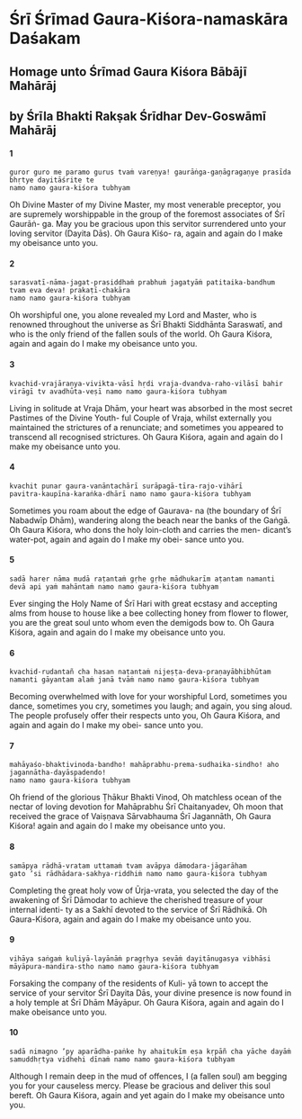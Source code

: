 # Śrī Śrīmad Gaura-Kiśora-namaskāra Daśakam

## Homage unto Śrīmad Gaura Kiśora Bābājī Mahārāj

## by Śrīla Bhakti Rakṣak Śrīdhar Dev-Goswāmī Mahārāj

#### 1

    guror guro me paramo gurus tvaṁ vareṇya! gaurāṅga-gaṇāgragaṇye prasīda bhṛtye dayitāśrite te
    namo namo gaura-kiśora tubhyam

Oh Divine Master of my Divine Master, my most venerable preceptor, you are supremely worshippable in the group of the foremost associates of Śrī Gaurāṅ- ga. May you be gracious upon this servitor surrendered unto your loving servitor (Dayita Dās). Oh Gaura Kiśo- ra, again and again do I make my obeisance unto you.

#### 2

    sarasvatī-nāma-jagat-prasiddhaṁ prabhuṁ jagatyāṁ patitaika-bandhum tvam eva deva! prakaṭī-chakāra
    namo namo gaura-kiśora tubhyam

Oh worshipful one, you alone revealed my Lord and Master, who is renowned throughout the universe as Śrī Bhakti Siddhānta Saraswatī, and who is the only friend of the fallen souls of the world. Oh Gaura Kiśora, again and again do I make my obeisance unto you.

#### 3

    kvachid-vrajāraṇya-vivikta-vāsī hṛdi vraja-dvandva-raho-vilāsī bahir virāgī tv avadhūta-veṣī namo namo gaura-kiśora tubhyam

Living in solitude at Vraja Dhām, your heart was absorbed in the most secret Pastimes of the Divine Youth- ful Couple of Vraja, whilst externally you maintained the strictures of a renunciate; and sometimes you appeared to transcend all recognised strictures. Oh Gaura Kiśora, again and again do I make my obeisance unto you.

#### 4

    kvachit punar gaura-vanāntachārī surāpagā-tīra-rajo-vihārī
    pavitra-kaupīna-karaṅka-dhārī namo namo gaura-kiśora tubhyam

Sometimes you roam about the edge of Gaurava- na (the boundary of Śrī Nabadwīp Dhām), wandering along the beach near the banks of the Gaṅgā. Oh Gaura Kiśora, who dons the holy loin-cloth and carries the men- dicant’s water-pot, again and again do I make my obei- sance unto you.

#### 5

    sadā harer nāma mudā raṭantaṁ gṛhe gṛhe mādhukarīm aṭantam namanti devā api yaṁ mahāntaṁ namo namo gaura-kiśora tubhyam

Ever singing the Holy Name of Śrī Hari with great ecstasy and accepting alms from house to house like a bee collecting honey from flower to flower, you are the great soul unto whom even the demigods bow to. Oh Gaura Kiśora, again and again do I make my obeisance unto you.

#### 6

    kvachid-rudantañ cha hasan naṭantaṁ nijeṣṭa-deva-praṇayābhibhūtam namanti gāyantam alaṁ janā tvāṁ namo namo gaura-kiśora tubhyam

Becoming overwhelmed with love for your worshipful Lord, sometimes you dance, sometimes
you cry, sometimes you laugh; and again, you sing aloud. The people profusely offer their respects unto you, Oh Gaura Kiśora, and again and again do I make my obei- sance unto you.

#### 7

    mahāyaśo-bhaktivinoda-bandho! mahāprabhu-prema-sudhaika-sindho! aho jagannātha-dayāspadendo!
    namo namo gaura-kiśora tubhyam

Oh friend of the glorious Ṭhākur Bhakti Vinod, Oh matchless ocean of the nectar of loving devotion for Mahāprabhu Śrī Chaitanyadev, Oh moon that received the grace of Vaiṣṇava Sārvabhauma Śrī Jagannāth, Oh Gaura Kiśora! again and again do I make my obeisance unto you.

#### 8

    samāpya rādhā-vratam uttamaṁ tvam avāpya dāmodara-jāgarāham
    gato ’si rādhādara-sakhya-riddhiṁ namo namo gaura-kiśora tubhyam

Completing the great holy vow of Ūrja-vrata, you selected the day of the awakening of Śrī Dāmodar to achieve the cherished treasure of your internal identi- ty as a Sakhī devoted to the service of Śrī Rādhikā. Oh Gaura-Kiśora, again and again do I make my obeisance unto you.

#### 9

    vihāya saṅgaṁ kuliyā-layānāṁ pragṛhya sevāṁ dayitānugasya vibhāsi māyāpura-mandira-stho namo namo gaura-kiśora tubhyam

Forsaking the company of the residents of Kuli- yā town to accept the service of your servitor Śrī Dayita Dās, your divine presence is now found in a holy temple at Śrī Dhām Māyāpur. Oh Gaura Kiśora, again and again do I make obeisance unto you.

#### 10

    sadā nimagno ’py aparādha-paṅke hy ahaitukīm eṣa kṛpāñ cha yāche dayāṁ samuddhṛtya vidhehi dīnaṁ namo namo gaura-kiśora tubhyam

Although I remain deep in the mud of offences, I (a fallen soul) am begging you for your causeless mercy. Please be gracious and deliver this soul bereft. Oh Gaura Kiśora, again and yet again do I make my obeisance unto you.

